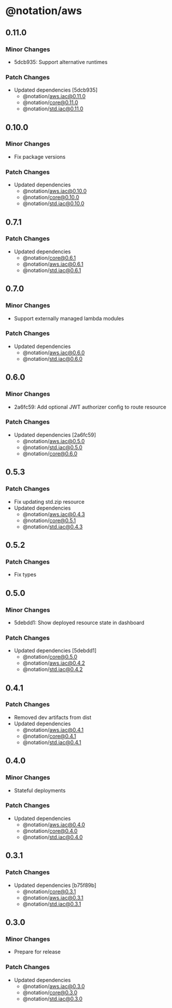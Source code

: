 # @notation/aws

## 0.11.0

### Minor Changes

- 5dcb935: Support alternative runtimes

### Patch Changes

- Updated dependencies [5dcb935]
  - @notation/aws.iac@0.11.0
  - @notation/core@0.11.0
  - @notation/std.iac@0.11.0

## 0.10.0

### Minor Changes

- Fix package versions

### Patch Changes

- Updated dependencies
  - @notation/aws.iac@0.10.0
  - @notation/core@0.10.0
  - @notation/std.iac@0.10.0

## 0.7.1

### Patch Changes

- Updated dependencies
  - @notation/core@0.6.1
  - @notation/aws.iac@0.6.1
  - @notation/std.iac@0.6.1

## 0.7.0

### Minor Changes

- Support externally managed lambda modules

### Patch Changes

- Updated dependencies
  - @notation/aws.iac@0.6.0
  - @notation/std.iac@0.6.0

## 0.6.0

### Minor Changes

- 2a6fc59: Add optional JWT authorizer config to route resource

### Patch Changes

- Updated dependencies [2a6fc59]
  - @notation/aws.iac@0.5.0
  - @notation/std.iac@0.5.0
  - @notation/core@0.6.0

## 0.5.3

### Patch Changes

- Fix updating std.zip resource
- Updated dependencies
  - @notation/aws.iac@0.4.3
  - @notation/core@0.5.1
  - @notation/std.iac@0.4.3

## 0.5.2

### Patch Changes

- Fix types

## 0.5.0

### Minor Changes

- 5debdd1: Show deployed resource state in dashboard

### Patch Changes

- Updated dependencies [5debdd1]
  - @notation/core@0.5.0
  - @notation/aws.iac@0.4.2
  - @notation/std.iac@0.4.2

## 0.4.1

### Patch Changes

- Removed dev artifacts from dist
- Updated dependencies
  - @notation/aws.iac@0.4.1
  - @notation/core@0.4.1
  - @notation/std.iac@0.4.1

## 0.4.0

### Minor Changes

- Stateful deployments

### Patch Changes

- Updated dependencies
  - @notation/aws.iac@0.4.0
  - @notation/core@0.4.0
  - @notation/std.iac@0.4.0

## 0.3.1

### Patch Changes

- Updated dependencies [b75f89b]
  - @notation/core@0.3.1
  - @notation/aws.iac@0.3.1
  - @notation/std.iac@0.3.1

## 0.3.0

### Minor Changes

- Prepare for release

### Patch Changes

- Updated dependencies
  - @notation/aws.iac@0.3.0
  - @notation/core@0.3.0
  - @notation/std.iac@0.3.0
